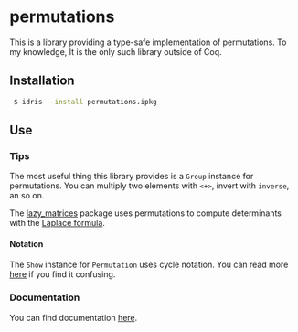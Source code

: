 # permutations

This is a library providing a type-safe implementation of permutations.
To my knowledge, It is the only such library outside of
Coq.

## Installation

```bash
 $ idris --install permutations.ipkg
```

## Use

### Tips

The most useful thing this library provides is a `Group` instance for
permutations. You can multiply two elements with `<+>`, invert with `inverse`,
an so on.

The [lazy\_matrices](https://hub.darcs.net/vmchale/lazy_matrices) package uses
permutations to compute determinants with the [Laplace
formula](https://www.encyclopediaofmath.org/index.php?title=Determinant).

#### Notation

The `Show` instance for `Permutation` uses cycle notation. You can read more
[here](http://dlmf.nist.gov/26.13) if you find it confusing.

### Documentation

You can find documentation
[here](https://vmchale.github.io/permutations/index.html).
